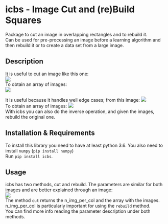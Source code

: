 # icbs - Image Cut and (re)Build Squares
Package to cut an image in overlapping rectangles and to rebuild it. \
Can be used for pre-processing an image before a learning algorithm and then rebuild it or to create a data set from a large image. 

## Description
It is useful to cut an image like this one: \
![](/img/pre_cut.png) \
To obtain an array of images: \
![](/img/after_cut.png)

It is useful because it handles well edge cases; from this image:
![](/img/edge_case.png) \
To obtain an array of images:
![](/img/after_cut_with_edge.png) \
With icbs you can also do the inverse operation, and given the images, rebuild the original one.

## Installation & Requirements
To install this library you need to have at least python 3.6. You also need to install `numpy` (`pip install numpy`)\
Run `pip install icbs`. 

## Usage
icbs has two methods, cut and rebuild. The parameters are similar for both images and are better explained through an image: \
![](/img/pre_cut_labled.png) \
The method  `cut` returns the n_img_per_col and the array with the images. \
n_img_per_col is particularly important for using the `rebuild` method. \
You can find more info reading the parameter description under both methods.
